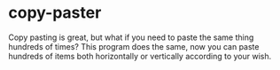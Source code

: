 # copy-paster
Copy pasting is great, but what if you need to paste the same thing hundreds of times? This program does the same, now you can paste hundreds of items both horizontally or vertically according to your wish.
